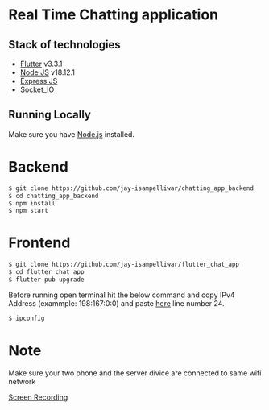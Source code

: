 # Real Time Chatting application

## Stack of technologies

* [Flutter](https://flutter.dev/)   v3.3.1
* [Node JS](https://nodejs.org/)   v18.12.1
* [Express JS](http://expressjs.com/)
* [Socket_IO](https://socket.io/)


## Running Locally

Make sure you have [Node.js](http://nodejs.org/) installed.

# Backend

```sh
$ git clone https://github.com/jay-isampelliwar/chatting_app_backend
$ cd chatting_app_backend
$ npm install
$ npm start
```

# Frontend

```sh
$ git clone https://github.com/jay-isampelliwar/flutter_chat_app
$ cd flutter_chat_app
$ flutter pub upgrade
```
Before running open terminal hit the below command and copy  IPv4 Address (exammple: 198:167:0:0) and paste [here](https://github.com/jay-isampelliwar/flutter_chat_app/blob/main/lib/features/chat/ui/chat.dart) line number 24.

```sh
$ ipconfig
```

# Note 
Make sure your two phone and the server divice are connected to same wifi network

[Screen Recording](https://youtu.be/m9AK0LHaqYQ)
